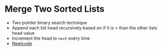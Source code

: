 # Merge Two Sorted Lists
* Two pointer binary search technique
* Append each list head recursively based on if it is > than the other lists head value
* Increment the head to `next` every time
* [Neetcode](https://www.youtube.com/watch?v=XIdigk956u0)